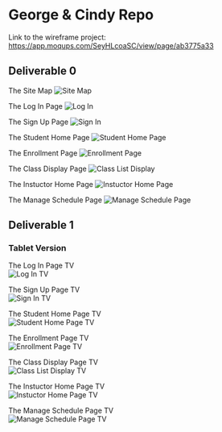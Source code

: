 # George & Cindy Repo
Link to the wireframe project: https://app.moqups.com/SeyHLcoaSC/view/page/ab3775a33

## Deliverable 0
The Site Map
![Site Map](WireFrame-SiteMap/SiteMap.PNG)

The Log In Page
![Log In](WireFrame-SiteMap/LoginPage.PNG)

The Sign Up Page
![Sign In](WireFrame-SiteMap/SignUpPage.PNG)

The Student Home Page
![Student Home Page](WireFrame-SiteMap/StudentHomePage.PNG)

The Enrollment Page
![Enrollment Page](WireFrame-SiteMap/EnrollmentPage.PNG)

The Class Display Page
![Class List Display](WireFrame-SiteMap/ClassListDisplay.PNG)

The Instuctor Home Page
![Instuctor Home Page](WireFrame-SiteMap/InstuctorHomePage.PNG)

The Manage Schedule Page
![Manage Schedule Page](WireFrame-SiteMap/ManageSchedulePage.PNG)






## Deliverable 1

### Tablet Version

The Log In Page TV <br>
![Log In TV](WireFrame-SiteMap/LoginTV.PNG)

The Sign Up Page TV <br>
![Sign In TV](WireFrame-SiteMap/SignUpTV.PNG)

The Student Home Page TV <br>
![Student Home Page TV](WireFrame-SiteMap/StudentHomePageTV.PNG)

The Enrollment Page TV <br>
![Enrollment Page TV](WireFrame-SiteMap/EnrollmetPageTV.PNG)

The Class Display Page TV <br>
![Class List Display TV](WireFrame-SiteMap/ClassListTV.PNG)

The Instuctor Home Page TV <br>
![Instuctor Home Page TV](WireFrame-SiteMap/InstuctorHomePageTV.PNG)

The Manage Schedule Page TV <br>
![Manage Schedule Page TV](WireFrame-SiteMap/ManageScheduleTV.PNG)
